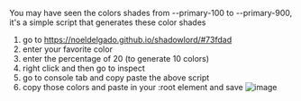 You may have seen the colors shades from --primary-100 to --primary-900, it's a simple script that generates these color shades
1) go to https://noeldelgado.github.io/shadowlord/#73fdad 
2) enter your favorite color 
3) enter the percentage of 20 (to generate 10 colors)
4) right click and then go to inspect
5) go to console tab and copy paste the above script
6) copy those colors and paste in your :root element and save
![image](https://user-images.githubusercontent.com/45401250/159619882-1c3ea133-9922-4b3b-a9d1-67bf035b5aa9.png)

